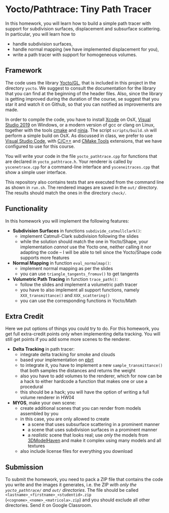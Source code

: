 # Yocto/Pathtrace: Tiny Path Tracer

In this homework, you will learn how to build a simple path tracer with support
for subdivision surfaces, displacement and subsurface scattering. 
In particular, you will learn how to 

- handle subdivision surfaces,
- handle normal mapping (we have implemented displacement for you),
- write a path tracer with support for homogeneous volumes.

## Framework

The code uses the library [Yocto/GL](https://github.com/xelatihy/yocto-gl),
that is included in this project in the directory `yocto`. 
We suggest to consult the documentation for the library that you can find 
at the beginning of the header files. Also, since the library is getting improved
during the duration of the course, se suggest that you star it and watch it 
on Github, so that you can notified as improvements are made. 

In order to compile the code, you have to install 
[Xcode](https://apps.apple.com/it/app/xcode/id497799835?mt=12)
on OsX, [Visual Studio 2019](https://visualstudio.microsoft.com/it/vs/) on Windows,
or a modern version of gcc or clang on Linux, 
together with the tools [cmake](www.cmake.org) and [ninja](https://ninja-build.org).
The script `scripts/build.sh` will perform a simple build on OsX.
As discussed in class, we prefer to use 
[Visual Studio Code](https://code.visualstudio.com), with
[C/C++](https://marketplace.visualstudio.com/items?itemName=ms-vscode.cpptools) and
[CMake Tools](https://marketplace.visualstudio.com/items?itemName=ms-vscode.cmake-tools) 
extensions, that we have configured to use for this course.

You will write your code in the file `yocto_pathtrace.cpp` for functions that 
are declared in `yocto_pathtrace.h`. Your renderer is called by `yscenetrace.cpp` 
for a command-line interface and `ysceneitraces.cpp` that show a simple 
user interface.

This repository also contains tests that are executed from the command line
as shown in `run.sh`. The rendered images are saved in the `out/` directory. 
The results should match the ones in the directory `check/`.

## Functionality

In this homework you will implement the following features:

- **Subdivision Surfaces** in functions `subdivide_catmullclark()`:
    - implement Catmull-Clark subdivision following the slides
    - while the solution should match the one in Yocto/Shape, your 
      implementation _cannot_ use the Yocto one, neither calling it nor 
      adapting the code – I will be able to tell since the Yocto/Shape code 
      supports more features
- **Normal Mapping** in function `eval_normalmap()`:
    - implement normal mapping as per the slides
    - you can use `triangle_tangents_fromuv()` to get tangents
- **Volumetric Path Tracing** in function `trace_path()`:
    - follow the slides and implement a volumetric path tracer
    - you have to also implement all support functions, 
      namely `XXX_transmittance()` and `XXX_scattering()`
    - you can use the corresponding functions in Yocto/Math

## Extra Credit

Here we put options of things you could try to do. For this homework, you
get full extra-credit points only when implementing delta tracking. You 
will still get points if you add some more scenes to the renderer. 

- **Delta Tracking** in path tracer:
    - integrate delta tracking for smoke and clouds
    - based your implementation on 
      [pbrt](http://www.pbr-book.org/3ed-2018/Light_Transport_II_Volume_Rendering/Sampling_Volume_Scattering.html)
    - to integrate it, you have to implement a new `sample_transmittance()` 
      that both samples the distances and returns the weight
    - also you have to add volumes to the renderer, which for now can be a hack
      to either hardcode a function that makes one or use a procedural
    - this should be a hack; you will have the option of writing a full volume 
      renderer in HW04
- **MYOS**, make your own scene:
    - create additional scenes that you can render from models assembled by you
    - in this case, you are only allowed to create
        - a scene that uses subsurface scattering in a prominent manner
        - a scene that uses subdivision surfaces in a prominent manner
        - a _realistic_ scene that looks real; use _only_ the models from 
          [3DModelHaven](https://3dmodelhaven.com) and make it complex
          using many models and all textures
    - also include license files for everything you download

## Submission

To submit the homework, you need to pack a ZIP file that contains the code 
you write and the images it generates, i.e. the ZIP _with only the 
`yocto_pathtrace/` and `out/` directories_.
The file should be called `<lastname>_<firstname>_<studentid>.zip` 
(`<cognome>_<nome>_<matricola>.zip`) and you should exclude 
all other directories. Send it on Google Classroom.
